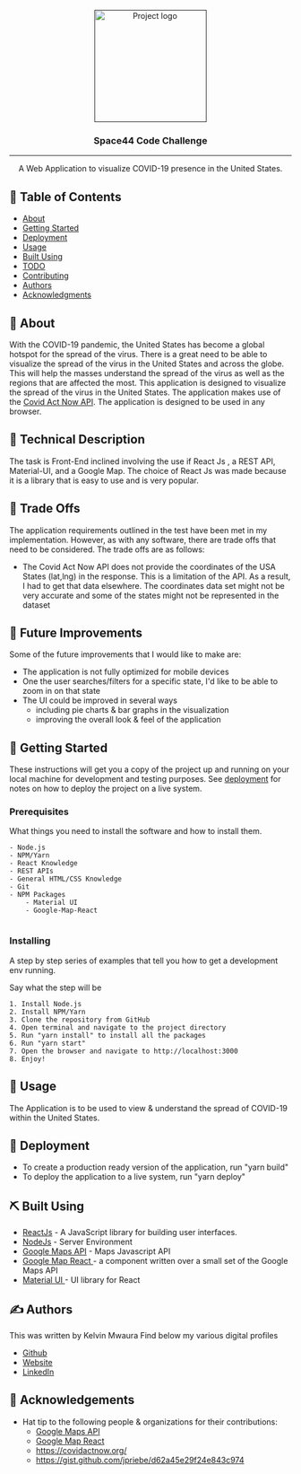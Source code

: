 <p align="center">
  <a href="" rel="noopener">
 <img width=200px height=200px src="https://hotjobsng.com/wp-content/uploads/2021/11/SPACE44-GmbH.jpg" alt="Project logo"></a>
</p>

<h3 align="center">Space44 Code Challenge</h3>

---

<p align="center"> A Web Application to visualize COVID-19 presence in the United States.
    <br> 
</p>

## 📝 Table of Contents

- [About](#about)
- [Getting Started](#getting_started)
- [Deployment](#deployment)
- [Usage](#usage)
- [Built Using](#built_using)
- [TODO](../TODO.md)
- [Contributing](../CONTRIBUTING.md)
- [Authors](#authors)
- [Acknowledgments](#acknowledgement)

## 🧐 About <a name = "about"></a>

With the COVID-19 pandemic, the United States has become a global hotspot for the spread of the virus. There is a great need to be able to visualize the spread of the virus in the United States and across the globe. This will help the masses understand the spread of the virus as well as the regions that are affected the most. This application is designed to visualize the spread of the virus in the United States. The application makes use of the [Covid Act Now API](https://apidocs.covidactnow.org/api). The application is designed to be used in any browser.
## 🧐 Technical Description <a name = "Technical Description"></a>

The task is Front-End inclined involving the use if React Js , a REST API, Material-UI, and a Google Map. The choice of React Js was made because it is a library that is easy to use and is very popular. 
## 🧐 Trade Offs <a name = "Trade Offs"></a>
The application requirements outlined in the test have been met in my implementation. However, as with any software, there are trade offs that need to be considered. The trade offs are as follows:
- The Covid Act Now API does not provide the coordinates of the USA States (lat,lng) in the response. This is a limitation of the API. As a result, I had to get that data elsewhere.
The coordinates data set might not be very accurate and some of the states might not be represented in the dataset
## 🧐 Future Improvements <a name = "Improvements"></a>
Some of the future improvements that I would like to make are:
- The application is not fully optimized for mobile devices
- One the user searches/filters for a specific state, I'd like to be able to zoom in on that state
- The UI could be improved in several ways
    - including pie charts & bar graphs in the visualization
    - improving the overall look & feel of the application
## 🏁 Getting Started <a name = "getting_started"></a>

These instructions will get you a copy of the project up and running on your local machine for development and testing purposes. See [deployment](#deployment) for notes on how to deploy the project on a live system.

### Prerequisites

What things you need to install the software and how to install them.

```
- Node.js
- NPM/Yarn
- React Knowledge
- REST APIs
- General HTML/CSS Knowledge
- Git
- NPM Packages
    - Material UI
    - Google-Map-React
    
```

### Installing

A step by step series of examples that tell you how to get a development env running.

Say what the step will be

```
1. Install Node.js
2. Install NPM/Yarn
3. Clone the repository from GitHub
4. Open terminal and navigate to the project directory
5. Run "yarn install" to install all the packages
6. Run "yarn start"
7. Open the browser and navigate to http://localhost:3000
8. Enjoy!
```



## 🎈 Usage <a name="usage"></a>

The Application is to be used to view & understand the spread of COVID-19 within the United States.

## 🚀 Deployment <a name = "deployment"></a>

- To create a production ready version of the application, run "yarn build"
- To deploy the application to a live system, run "yarn deploy"

## ⛏️ Built Using <a name = "built_using"></a>

- [ReactJs](https://reactjs.org/) - A JavaScript library for building user interfaces.
- [NodeJs](https://nodejs.org/en/) - Server Environment
- [Google Maps API](https://developers.google.com/maps/) - Maps Javascript API
- [Google Map React ](https://github.com/google-map-react/google-map-react/) - a component written over a small set of the Google Maps API
- [Material UI ](https://v4.mui.com/) - UI library for React

## ✍️ Authors <a name = "authors"></a>
This was written by Kelvin Mwaura
Find below my various digital profiles
- [Github](https://github.com/mwauragitonga)
- [Website ](https://www.mwauragitonga.com)
- [LinkedIn ](https://www.linkedin.com/in/mwaura-kelvin-gitonga-3a3b07171/)


## 🎉 Acknowledgements <a name = "acknowledgement"></a>

- Hat tip to the following people & organizations for their contributions:
    - [Google Maps API](https://developers.google.com/maps/)
    - [Google Map React ](https://github.com/google-map-react/google-map-react/)
    - https://covidactnow.org/
    - https://gist.github.com/jpriebe/d62a45e29f24e843c974


